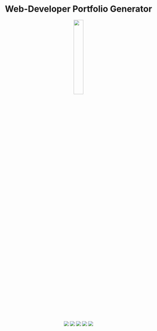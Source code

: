 <h1 align="center">Web-Developer Portfolio Generator</h1>

<p align="center">
 <img style="width:25%;" src="https://user-images.githubusercontent.com/110999043/210457357-8ad70f99-4a65-4aaf-8001-a40a0e9cd136.png
"/>
<p align="center">




  <p align="center">
    <img src="https://img.shields.io/badge/Javascript-yellow" />
    <img src="https://img.shields.io/badge/React-9cf" />
    <img src="https://img.shields.io/badge/-Node.js-green" />
    <img src="https://img.shields.io/badge/Express-brightgreen" />
    <img src="https://img.shields.io/badge/MongoDB-darkgreen" />


